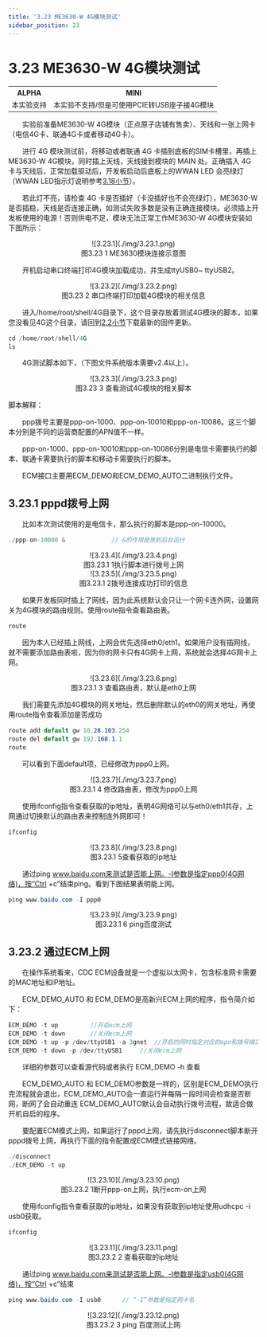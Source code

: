 ```yaml
---
title: '3.23 ME3630-W 4G模块测试'
sidebar_position: 23
---
```


# 3.23 ME3630-W 4G模块测试

<div class="center-table-div">
<table class="center-table">
  <tr>
    <th>ALPHA</th>
    <th>MINI</th>
  </tr>
  <tr>
    <td>本实验支持</td>
    <td>本实验不支持/但是可使用PCIE转USB座子接4G模块</td>
  </tr>
</table>
</div>

&emsp;&emsp;实验前准备ME3630-W 4G模块（正点原子店铺有售卖）、天线和一张上网卡（电信4G卡、联通4G卡或者移动4G卡）。

&emsp;&emsp;进行 4G 模块测试前，将移动或者联通 4G 卡插到底板的SIM卡槽里，再插上ME3630-W 4G模块，同时插上天线，天线接到模块的 MAIN 处。正确插入 4G 卡与天线后，正常加载驱动后，开发板启动后底板上的WWAN LED 会亮绿灯（WWAN LED指示灯说明参考[3.18小节](./ec20_test.md)）。

&emsp;&emsp;若此灯不亮，请检查 4G 卡是否插好（卡没插好也不会亮绿灯），ME3630-W是否插稳，天线是否连接正确，如测试失败多数是没有正确连接模块。必须插上开发板使用的电源！否则供电不足，模块无法正常工作ME3630-W 4G模块安装如下图所示：

<center>
![3.23.1](./img/3.23.1.png)<br />
图3.23 1 ME3630模块连接示意图
</center>

&emsp;&emsp;开机启动串口终端打印4G模块加载成功，并生成ttyUSB0~ ttyUSB2。

<center>
![3.23.2](./img/3.23.2.png)<br />
图3.23 2 串口终端打印加载4G模块的相关信息
</center>

&emsp;&emsp;进入/home/root/shell/4G目录下，这个目录存放着测试4G模块的脚本，如果您没看见4G这个目录，请回到[2.2小节](../preparation/curing_system.md)下载最新的固件更新。
```c#
cd /home/root/shell/4G
ls
```
&emsp;&emsp;4G测试脚本如下，（下图文件系统版本需要v2.4以上）。

<center>
![3.23.3](./img/3.23.3.png)<br />
图3.23 3 查看测试4G模块的相关脚本
</center>

脚本解释：

&emsp;&emsp;ppp拨号主要是ppp-on-1000、ppp-on-10010和ppp-on-10086。这三个脚本分别是不同的运营商配置的APN值不一样。

&emsp;&emsp;ppp-on-1000、ppp-on-10010和ppp-on-10086分别是电信卡需要执行的脚本、联通卡需要执行的脚本和移动卡需要执行的脚本。

&emsp;&emsp;ECM接口主要用ECM_DEMO和ECM_DEMO_AUTO二进制执行文件。

## 3.23.1 pppd拨号上网

&emsp;&emsp;比如本次测试使用的是电信卡，那么执行的脚本是ppp-on-10000。
```c#
./ppp-on-10000 &             // &的作用是放到后台运行
```

<center>
![3.23.4](./img/3.23.4.png)<br />
图3.23.1 1执行脚本进行拨号上网
</center>

<center>
![3.23.5](./img/3.23.5.png)<br />
图3.23.1 2拨号连接成功打印的信息
</center>

&emsp;&emsp;如果开发板同时插上了网线，因为此系统默认会只让一个网卡连外网，设置网关为4G模块的路由规则。使用route指令查看路由表。
```c#
route
```
&emsp;&emsp;因为本人已经插上网线，上网会优先选择eth0/eth1。如果用户没有插网线，就不需要添加路由表啦，因为你的网卡只有4G网卡上网，系统就会选择4G网卡上网。

<center>
![3.23.6](./img/3.23.6.png)<br />
图3.23.1 3 查看路由表，默认是eth0上网
</center>

&emsp;&emsp;我们需要先添加4G模块的网关地址，然后删除默认的eth0的网关地址，再使用route指令查看添加是否成功
```c#
route add default gw 10.28.103.254	
route del default gw 192.168.1.1
route
```
&emsp;&emsp;可以看到下面default项，已经修改为ppp0上网。

<center>
![3.23.7](./img/3.23.7.png)<br />
图3.23.1 4 修改路由表，修改为ppp0上网
</center>

&emsp;&emsp;使用ifconfig指令查看获取的ip地址，表明4G网络可以与eth0/eth1共存，上网通过切换默认的路由表来控制连外网即可！
```c#
ifconfig
```

<center>
![3.23.8](./img/3.23.8.png)<br />
图3.23.1 5查看获取的ip地址
</center>

&emsp;&emsp;通过ping www.baidu.com来测试是否能上网。-I参数是指定ppp0(4G网络)，按“Ctrl +c”结束ping。看到下图结果表明能上网。
```c#
ping www.baidu.com -I ppp0
```

<center>
![3.23.9](./img/3.23.9.png)<br />
图3.23.1 6 ping百度测试
</center>

## 3.23.2 通过ECM上网

&emsp;&emsp;在操作系统看来，CDC ECM设备就是一个虚拟以太网卡，包含标准网卡需要的MAC地址和IP地址。

&emsp;&emsp;ECM_DEMO_AUTO 和 ECM_DEMO是高新兴ECM上网的程序，指令简介如下：
```c#
ECM_DEMO -t up         //开启ecm上网 
ECM_DEMO -t down       //关闭ecm上网
ECM_DEMO -t up -p /dev/ttyUSB1 -a 3gnet  //开启的同时指定对应的apn和拨号端口
ECM_DEMO -t down -p /dev/ttyUSB1     //关闭ecm上网
```
&emsp;&emsp;详细的参数可以查看源代码或者执行 ECM_DEMO -h  查看

&emsp;&emsp;ECM_DEMO_AUTO 和 ECM_DEMO参数是一样的，区别是ECM_DEMO执行完流程就会退出，ECM_DEMO_AUTO会一直运行并每隔一段时间会检查是否断网，断网了会自动重连
ECM_DEMO_AUTO默认会自动执行拨号流程，故适合做开机自启的程序。

&emsp;&emsp;要配置ECM模式上网，如果运行了pppd上网，请先执行disconnect脚本断开pppd拨号上网，再执行下面的指令配置成ECM模式链接网络。
```c#
./disconnect
./ECM_DEMO -t up
```

<center>
![3.23.10](./img/3.23.10.png)<br />
图3.23.2 1断开ppp-on上网，执行ecm-on上网
</center>

&emsp;&emsp;使用ifconfig指令查看获取的ip地址，如果没有获取到ip地址使用udhcpc -i usb0获取。
```c#
ifconfig
```

<center>
![3.23.11](./img/3.23.11.png)<br />
图3.23.2 2 查看获取的ip地址
</center>

&emsp;&emsp;通过ping www.baidu.com来测试是否能上网。-I参数是指定usb0(4G网络)，按“Ctrl +c”结束
```c#
ping www.baidu.com -I usb0      // “-I”参数是指定网卡名
```

<center>
![3.23.12](./img/3.23.12.png)<br />
图3.23.2 3 ping 百度测试上网
</center>